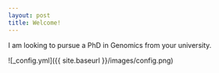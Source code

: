 ```yaml
---
layout: post
title: Welcome!
---
```


I am looking to pursue a PhD in Genomics from your university. 

![_config.yml]({{ site.baseurl }}/images/config.png)
